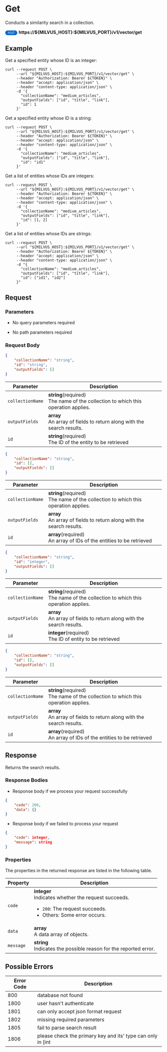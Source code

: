 # Get

Conducts a similarity search in a collection.

<div>
    <div style="display: inline-block; background: #026aca; font-size: 0.6em; border-radius: 10px; color: #ffffff; padding: 0.3em 1em;">
        <span>POST</span>
    </div>
    <span style="font-weight: bold;">  https://${MILVUS_HOST}:${MILVUS_PORT}/v1/vector/get</span>
</div>

## Example


Get a specified entity whose ID is an integer:

```shell
curl --request POST \
     --url "${MILVUS_HOST}:${MILVUS_PORT}/v1/vector/get" \
     --header "Authorization: Bearer ${TOKEN}" \
     --header "accept: application/json" \
     --header "content-type: application/json" \
     -d '{
       "collectionName": "medium_articles",
       "outputFields": ["id", "title", "link"],
       "id": 1
     }'
```

Get a specified entity whose ID is a string:

```shell
curl --request POST \
     --url "${MILVUS_HOST}:${MILVUS_PORT}/v1/vector/get" \
     --header "Authorization: Bearer ${TOKEN}" \
     --header "accept: application/json" \
     --header "content-type: application/json" \
     -d '{
       "collectionName": "medium_articles",
       "outputFields": ["id", "title", "link"],
       "id": "id1"
     }'
```

Get a list of entities whose IDs are integers:

```shell
curl --request POST \
     --url "${MILVUS_HOST}:${MILVUS_PORT}/v1/vector/get" \
     --header "Authorization: Bearer ${TOKEN}" \
     --header "accept: application/json" \
     --header "content-type: application/json" \
     -d '{
       "collectionName": "medium_articles",
       "outputFields": ["id", "title", "link"],
       "id": [1, 2]
     }'
```

Get a list of entities whose IDs are strings:

```shell
curl --request POST \
     --url "${MILVUS_HOST}:${MILVUS_PORT}/v1/vector/get" \
     --header "Authorization: Bearer ${TOKEN}" \
     --header "accept: application/json" \
     --header "content-type: application/json" \
     -d "{
       "collectionName": "medium_articles",
       "outputFields": ["id", "title", "link"],
       "id": ["id1", "id2"]
     }"
```



## Request

### Parameters

- No query parameters required

- No path parameters required

### Request Body

```json
{
    "collectionName": "string",
    "id": "string",
    "outputFields": []
}
```

| Parameter        | Description                                                                               |
|------------------|-------------------------------------------------------------------------------------------|
| `collectionName`  | **string**(required)<br>The name of the collection to which this operation applies.|
| `outputFields`  | **array**<br>An array of fields to return along with the search results.|
| `id`  | **string**(required)<br>The ID of the entity to be retrieved|

```json
{
    "collectionName": "string",
    "id": [],
    "outputFields": []
}
```

| Parameter        | Description                                                                               |
|------------------|-------------------------------------------------------------------------------------------|
| `collectionName`  | **string**(required)<br>The name of the collection to which this operation applies.|
| `outputFields`  | **array**<br>An array of fields to return along with the search results.|
| `id`  | **array**(required)<br>An array of IDs of the entities to be retrieved|

```json
{
    "collectionName": "string",
    "id": "integer",
    "outputFields": []
}
```

| Parameter        | Description                                                                               |
|------------------|-------------------------------------------------------------------------------------------|
| `collectionName`  | **string**(required)<br>The name of the collection to which this operation applies.|
| `outputFields`  | **array**<br>An array of fields to return along with the search results.|
| `id`  | **integer**(required)<br>The ID of entity to be retrieved|

```json
{
    "collectionName": "string",
    "id": [],
    "outputFields": []
}
```

| Parameter        | Description                                                                               |
|------------------|-------------------------------------------------------------------------------------------|
| `collectionName`  | **string**(required)<br>The name of the collection to which this operation applies.|
| `outputFields`  | **array**<br>An array of fields to return along with the search results.|
| `id`  | **array**(required)<br>An array of IDs of the entities to be retrieved|

## Response

Returns the search results.

### Response Bodies

- Response body if we process your request successfully

```json
{
    "code": 200,
    "data": {}
}
```

- Response body if we failed to process your request

```json
{
    "code": integer,
    "message": string
}
```

### Properties

The properties in the returned response are listed in the following table.

| Property | Description                                                                                                                                 |
|----------|---------------------------------------------------------------------------------------------------------------------------------------------|
| `code`   | **integer**<br>Indicates whether the request succeeds.<br><ul><li>`200`: The request succeeds.</li><li>Others: Some error occurs.</li></ul> |
| `data`  | **array**<br>A data array of objects. |
| `message`  | **string**<br>Indicates the possible reason for the reported error. |

## Possible Errors

| Error Code | Description |
| --- | --- |
| 800 | database not found |
| 1800 | user hasn't authenticate |
| 1801 | can only accept json format request |
| 1802 | missing required parameters |
| 1805 | fail to parse search result |
| 1806 | please check the primary key and its' type can only in [int |
